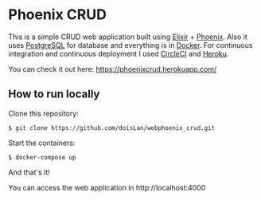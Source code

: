 # Phoenix CRUD
This is a simple CRUD web application built using [Elixir](http://elixir-lang.github.io/) + [Phoenix](http://phoenixframework.org/). Also it uses [PostgreSQL](https://www.postgresql.org/) for database and everything is in [Docker](https://www.docker.com/). For continuous integration and continuous deployment I used [CircleCI](https://circleci.com/) and [Heroku](https://dashboard.heroku.com/).


You can check it out here: https://phoenixcrud.herokuapp.com/

## How to run locally

Clone this repository: 

```
$ git clone https://github.com/doisLan/webphoenix_crud.git
```

Start the containers: 

```
$ docker-compose up
```

And that's it! 

You can access the web application in http://localhost:4000
